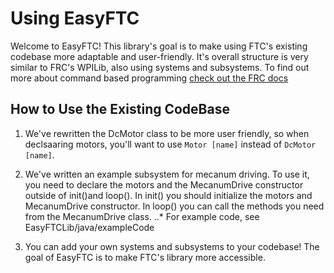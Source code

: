 # Using EasyFTC

Welcome to EasyFTC!
This library's goal is to make using FTC's existing codebase more adaptable and user-friendly. It's
overall structure is very similar to FRC's WPILib, also using systems and subsystems. To find out more
about command based programming [check out the FRC docs](https://docs.wpilib.org/en/stable/docs/software/commandbased/index.html)

## How to Use the Existing CodeBase
1. We've rewritten the DcMotor class to be more user friendly, so when declsaaring motors, you'll 
want to use ```Motor [name]``` instead of ```DcMotor [name]```.

2. We've written an example subsystem for mecanum driving. To use it, you need to declare the motors and
the MecanumDrive constructor outside of init()and loop(). In init() you should initialize the motors
and MecanumDrive constructor. In loop() you can call the methods you need from the MecanumDrive class. 
..* For example code, see EasyFTCLib/java/exampleCode

3. You can add your own systems and subsystems to your codebase! The goal of EasyFTC is to make FTC's
library more accessible.
